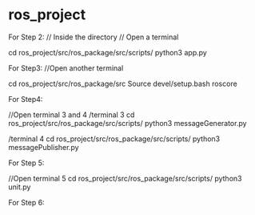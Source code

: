 # ros_project
For Step 2:
// Inside the directory
// Open a terminal

cd ros_project/src/ros_package/src/scripts/
python3 app.py 

For Step3:
//Open another terminal 

cd ros_project/src/ros_package/src
Source devel/setup.bash 
roscore 

For Step4:

//Open terminal 3 and 4 
/terminal 3 
cd ros_project/src/ros_package/src/scripts/
python3 messageGenerator.py

/terminal 4 
cd ros_project/src/ros_package/src/scripts/
python3 messagePublisher.py 

For Step 5:

//Open terminal 5 
cd ros_project/src/ros_package/src/scripts/
python3 unit.py 

For Step 6:




